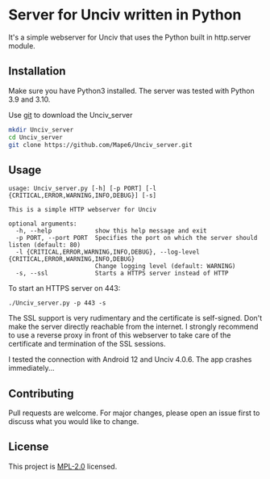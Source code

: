 # Server for Unciv written in Python

It's a simple webserver for Unciv that uses the Python built in http.server module.

## Installation

Make sure you have Python3 installed.
The server was tested with Python 3.9 and 3.10.

Use [git](https://git-scm.com) to download the Unciv_server

```bash
mkdir Unciv_server
cd Unciv_server
git clone https://github.com/Mape6/Unciv_server.git
```

## Usage

```
usage: Unciv_server.py [-h] [-p PORT] [-l {CRITICAL,ERROR,WARNING,INFO,DEBUG}] [-s]

This is a simple HTTP webserver for Unciv

optional arguments:
  -h, --help            show this help message and exit
  -p PORT, --port PORT  Specifies the port on which the server should listen (default: 80)
  -l {CRITICAL,ERROR,WARNING,INFO,DEBUG}, --log-level {CRITICAL,ERROR,WARNING,INFO,DEBUG}
                        Change logging level (default: WARNING)
  -s, --ssl             Starts a HTTPS server instead of HTTP
```

To start an HTTPS server on 443:
```
./Unciv_server.py -p 443 -s
```

The SSL support is very rudimentary and the certificate is self-signed. Don't make the server directly reachable from the internet.
I strongly recommend to use a reverse proxy in front of this webserver to take care of the certificate and termination of the SSL sessions.

I tested the connection with Android 12 and Unciv 4.0.6. The app crashes immediately...

## Contributing
Pull requests are welcome. For major changes, please open an issue first to discuss what you would like to change.


## License
This project is [MPL-2.0](https://github.com/Mape6/Unciv_server/blob/main/LICENSE) licensed.
